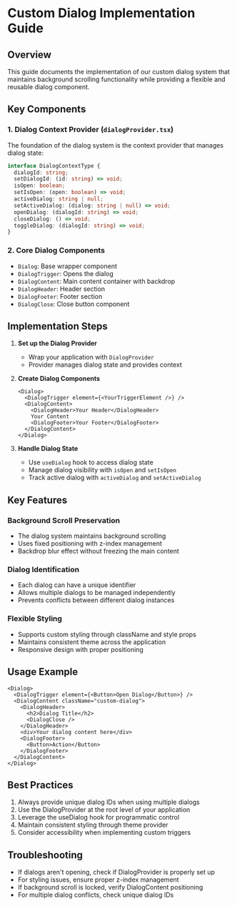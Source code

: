 # Custom Dialog Implementation Guide

## Overview
This guide documents the implementation of our custom dialog system that maintains background scrolling functionality while providing a flexible and reusable dialog component.

## Key Components

### 1. Dialog Context Provider (`dialogProvider.tsx`)
The foundation of the dialog system is the context provider that manages dialog state:

```typescript
interface DialogContextType {
  dialogId: string;
  setDialogId: (id: string) => void;
  isOpen: boolean;
  setIsOpen: (open: boolean) => void;
  activeDialog: string | null;
  setActiveDialog: (dialog: string | null) => void;
  openDialog: (dialogId: string) => void;
  closeDialog: () => void;
  toggleDialog: (dialogId: string) => void;
}
```

### 2. Core Dialog Components
- `Dialog`: Base wrapper component
- `DialogTrigger`: Opens the dialog
- `DialogContent`: Main content container with backdrop
- `DialogHeader`: Header section
- `DialogFooter`: Footer section
- `DialogClose`: Close button component

## Implementation Steps

1. **Set up the Dialog Provider**
   - Wrap your application with `DialogProvider`
   - Provider manages dialog state and provides context

2. **Create Dialog Components**
   ```tsx
   <Dialog>
     <DialogTrigger element={<YourTriggerElement />} />
     <DialogContent>
       <DialogHeader>Your Header</DialogHeader>
       Your Content
       <DialogFooter>Your Footer</DialogFooter>
     </DialogContent>
   </Dialog>
   ```

3. **Handle Dialog State**
   - Use `useDialog` hook to access dialog state
   - Manage dialog visibility with `isOpen` and `setIsOpen`
   - Track active dialog with `activeDialog` and `setActiveDialog`

## Key Features

### Background Scroll Preservation
- The dialog system maintains background scrolling
- Uses fixed positioning with z-index management
- Backdrop blur effect without freezing the main content

### Dialog Identification
- Each dialog can have a unique identifier
- Allows multiple dialogs to be managed independently
- Prevents conflicts between different dialog instances

### Flexible Styling
- Supports custom styling through className and style props
- Maintains consistent theme across the application
- Responsive design with proper positioning

## Usage Example

```tsx
<Dialog>
  <DialogTrigger element={<Button>Open Dialog</Button>} />
  <DialogContent className="custom-dialog">
    <DialogHeader>
      <h2>Dialog Title</h2>
      <DialogClose />
    </DialogHeader>
    <div>Your dialog content here</div>
    <DialogFooter>
      <Button>Action</Button>
    </DialogFooter>
  </DialogContent>
</Dialog>
```

## Best Practices

1. Always provide unique dialog IDs when using multiple dialogs
2. Use the DialogProvider at the root level of your application
3. Leverage the useDialog hook for programmatic control
4. Maintain consistent styling through theme provider
5. Consider accessibility when implementing custom triggers

## Troubleshooting

- If dialogs aren't opening, check if DialogProvider is properly set up
- For styling issues, ensure proper z-index management
- If background scroll is locked, verify DialogContent positioning
- For multiple dialog conflicts, check unique dialog IDs
